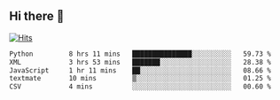 ## Hi there 👋

<!--
**alihaqberdi/alihaqberdi** is a ✨ _special_ ✨ repository because its `README.md` (this file) appears on your GitHub profile.

Here are some ideas to get you started:

- 🔭 I’m currently working on ...
- 🌱 I’m currently learning ...
- 👯 I’m looking to collaborate on ...
- 🤔 I’m looking for help with ...
- 💬 Ask me about ...
- 📫 How to reach me: ...
- 😄 Pronouns: ...
- ⚡ Fun fact: ...
-->

[![Hits](https://hits.sh/github.com/alihaqberdi.svg)](https://hits.sh/github.com/alihaqberdi/)

<!--START_SECTION:waka-->

```txt
Python         8 hrs 11 mins   ███████████████░░░░░░░░░░   59.73 %
XML            3 hrs 53 mins   ███████░░░░░░░░░░░░░░░░░░   28.38 %
JavaScript     1 hr 11 mins    ██░░░░░░░░░░░░░░░░░░░░░░░   08.66 %
textmate       10 mins         ▒░░░░░░░░░░░░░░░░░░░░░░░░   01.25 %
CSV            4 mins          ░░░░░░░░░░░░░░░░░░░░░░░░░   00.60 %
```

<!--END_SECTION:waka-->
